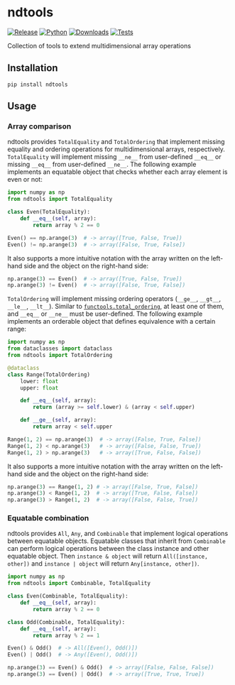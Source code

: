 # ndtools

[![Release](https://img.shields.io/pypi/v/ndtools?label=Release&color=cornflowerblue&style=flat-square)](https://pypi.org/project/ndtools/)
[![Python](https://img.shields.io/pypi/pyversions/ndtools?label=Python&color=cornflowerblue&style=flat-square)](https://pypi.org/project/ndtools/)
[![Downloads](https://img.shields.io/pypi/dm/ndtools?label=Downloads&color=cornflowerblue&style=flat-square)](https://pepy.tech/project/ndtools)
[![Tests](https://img.shields.io/github/actions/workflow/status/astropenguin/ndtools/tests.yaml?label=Tests&style=flat-square)](https://github.com/astropenguin/ndtools/actions)

Collection of tools to extend multidimensional array operations

## Installation

```shell
pip install ndtools
```

## Usage

### Array comparison

ndtools provides `TotalEquality` and `TotalOrdering` that implement missing equality and ordering operations for multidimensional arrays, respectively.
`TotalEquality` will implement missing `__ne__` from user-defined `__eq__` or missing `__eq__` from user-defined `__ne__`.
The following example implements an equatable object that checks whether each array element is even or not:
```python
import numpy as np
from ndtools import TotalEquality

class Even(TotalEquality):
    def __eq__(self, array):
        return array % 2 == 0

Even() == np.arange(3)  # -> array([True, False, True])
Even() != np.arange(3)  # -> array([False, True, False])
```
It also supports a more intuitive notation with the array written on the left-hand side and the object on the right-hand side:
```python
np.arange(3) == Even()  # -> array([True, False, True])
np.arange(3) != Even()  # -> array([False, True, False])
```

`TotalOrdering` will implement missing ordering operators (`__ge__`, `__gt__`, `__le__`, `__lt__`).
Similar to [`functools.total_ordering`](https://docs.python.org/3/library/functools.html#functools.total_ordering), at least one of them, and `__eq__` or `__ne__` must be user-defined.
The following example implements an orderable object that defines equivalence with a certain range:
```python
import numpy as np
from dataclasses import dataclass
from ndtools import TotalOrdering

@dataclass
class Range(TotalOrdering)
    lower: float
    upper: float

    def __eq__(self, array):
        return (array >= self.lower) & (array < self.upper)

    def __ge__(self, array):
        return array < self.upper

Range(1, 2) == np.arange(3)  # -> array([False, True, False])
Range(1, 2) < np.arange(3)   # -> array([False, False, True])
Range(1, 2) > np.arange(3)   # -> array([True, False, False])
```
It also supports a more intuitive notation with the array written on the left-hand side and the object on the right-hand side:
```python
np.arange(3) == Range(1, 2) # -> array([False, True, False])
np.arange(3) < Range(1, 2)  # -> array([True, False, False])
np.arange(3) > Range(1, 2)  # -> array([False, False, True])
```

### Equatable combination

ndtools provides `All`, `Any`, and `Combinable` that implement logical operations between equatable objects.
Equatable classes that inherit from `Combinable` can perform logical operations between the class instance and other equatable object.
Then ``instance & object`` will return ``All([instance, other])`` and ``instance | object`` will return ``Any[instance, other])``.

```python
import numpy as np
from ndtools import Combinable, TotalEquality

class Even(Combinable, TotalEquality):
    def __eq__(self, array):
        return array % 2 == 0

class Odd(Combinable, TotalEquality):
    def __eq__(self, array):
        return array % 2 == 1

Even() & Odd()  # -> All([Even(), Odd()])
Even() | Odd()  # -> Any([Even(), Odd()])

np.arange(3) == Even() & Odd()  # -> array([False, False, False])
np.arange(3) == Even() | Odd()  # -> array([True, True, True])
```
